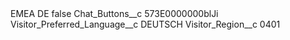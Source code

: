 <?xml version="1.0" encoding="UTF-8"?>
<CustomMetadata xmlns="http://soap.sforce.com/2006/04/metadata" xmlns:xsi="http://www.w3.org/2001/XMLSchema-instance" xmlns:xsd="http://www.w3.org/2001/XMLSchema">
    <label>EMEA DE</label>
    <protected>false</protected>
    <values>
        <field>Chat_Buttons__c</field>
        <value xsi:type="xsd:string">573E0000000blJi</value>
    </values>
    <values>
        <field>Visitor_Preferred_Language__c</field>
        <value xsi:type="xsd:string">DEUTSCH</value>
    </values>
    <values>
        <field>Visitor_Region__c</field>
        <value xsi:type="xsd:string">0401</value>
    </values>
</CustomMetadata>

